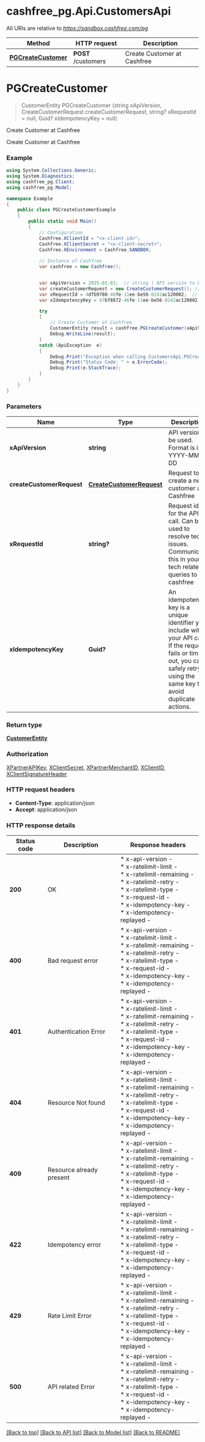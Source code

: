# cashfree_pg.Api.CustomersApi

All URIs are relative to *https://sandbox.cashfree.com/pg*

| Method | HTTP request | Description |
|--------|--------------|-------------|
| [**PGCreateCustomer**](CustomersApi.md#pgcreatecustomer) | **POST** /customers | Create Customer at Cashfree |

<a id="pgcreatecustomer"></a>
# **PGCreateCustomer**
> CustomerEntity PGCreateCustomer (string xApiVersion, CreateCustomerRequest createCustomerRequest, string? xRequestId = null, Guid? xIdempotencyKey = null)

Create Customer at Cashfree

Create Customer at Cashfree

### Example
```csharp
using System.Collections.Generic;
using System.Diagnostics;
using cashfree_pg.Client;
using cashfree_pg.Model;

namespace Example
{
    public class PGCreateCustomerExample
    {
        public static void Main()
        {
            // Configuration
            Cashfree.XClientId = "<x-client-id>";
            Cashfree.XClientSecret = "<x-client-secret>";
            Cashfree.XEnvironment = Cashfree.SANDBOX;
            
            // Instance of Cashfree
            var cashfree = new Cashfree();


            var xApiVersion = 2025-01-01;  // string | API version to be used. Format is in YYYY-MM-DD (default to "2025-01-01")
            var createCustomerRequest = new CreateCustomerRequest(); // CreateCustomerRequest | Request to create a new customer at Cashfree
            var xRequestId = 4dfb9780-46fe-11ee-be56-0242ac120002;  // string? | Request id for the API call. Can be used to resolve tech issues. Communicate this in your tech related queries to cashfree (optional) 
            var xIdempotencyKey = 47bf8872-46fe-11ee-be56-0242ac120002;  // Guid? | An idempotency key is a unique identifier you include with your API call. If the request fails or times out, you can safely retry it using the same key to avoid duplicate actions.   (optional) 

            try
            {
                // Create Customer at Cashfree
                CustomerEntity result = cashfree.PGCreateCustomer(xApiVersion, createCustomerRequest, xRequestId, xIdempotencyKey);
                Debug.WriteLine(result);
            }
            catch (ApiException  e)
            {
                Debug.Print("Exception when calling CustomersApi.PGCreateCustomer: " + e.Message);
                Debug.Print("Status Code: " + e.ErrorCode);
                Debug.Print(e.StackTrace);
            }
        }
    }
}
```

### Parameters

| Name | Type | Description | Notes |
|------|------|-------------|-------|
| **xApiVersion** | **string** | API version to be used. Format is in YYYY-MM-DD | [default to &quot;2025-01-01&quot;] |
| **createCustomerRequest** | [**CreateCustomerRequest**](CreateCustomerRequest.md) | Request to create a new customer at Cashfree |  |
| **xRequestId** | **string?** | Request id for the API call. Can be used to resolve tech issues. Communicate this in your tech related queries to cashfree | [optional]  |
| **xIdempotencyKey** | **Guid?** | An idempotency key is a unique identifier you include with your API call. If the request fails or times out, you can safely retry it using the same key to avoid duplicate actions.   | [optional]  |

### Return type

[**CustomerEntity**](CustomerEntity.md)

### Authorization

[XPartnerAPIKey](../README.md#XPartnerAPIKey), [XClientSecret](../README.md#XClientSecret), [XPartnerMerchantID](../README.md#XPartnerMerchantID), [XClientID](../README.md#XClientID), [XClientSignatureHeader](../README.md#XClientSignatureHeader)

### HTTP request headers

 - **Content-Type**: application/json
 - **Accept**: application/json


### HTTP response details
| Status code | Description | Response headers |
|-------------|-------------|------------------|
| **200** | OK |  * x-api-version -  <br>  * x-ratelimit-limit -  <br>  * x-ratelimit-remaining -  <br>  * x-ratelimit-retry -  <br>  * x-ratelimit-type -  <br>  * x-request-id -  <br>  * x-idempotency-key -  <br>  * x-idempotency-replayed -  <br>  |
| **400** | Bad request error |  * x-api-version -  <br>  * x-ratelimit-limit -  <br>  * x-ratelimit-remaining -  <br>  * x-ratelimit-retry -  <br>  * x-ratelimit-type -  <br>  * x-request-id -  <br>  * x-idempotency-key -  <br>  * x-idempotency-replayed -  <br>  |
| **401** | Authentication Error |  * x-api-version -  <br>  * x-ratelimit-limit -  <br>  * x-ratelimit-remaining -  <br>  * x-ratelimit-retry -  <br>  * x-ratelimit-type -  <br>  * x-request-id -  <br>  * x-idempotency-key -  <br>  * x-idempotency-replayed -  <br>  |
| **404** | Resource Not found |  * x-api-version -  <br>  * x-ratelimit-limit -  <br>  * x-ratelimit-remaining -  <br>  * x-ratelimit-retry -  <br>  * x-ratelimit-type -  <br>  * x-request-id -  <br>  * x-idempotency-key -  <br>  * x-idempotency-replayed -  <br>  |
| **409** | Resource already present |  * x-api-version -  <br>  * x-ratelimit-limit -  <br>  * x-ratelimit-remaining -  <br>  * x-ratelimit-retry -  <br>  * x-ratelimit-type -  <br>  * x-request-id -  <br>  * x-idempotency-key -  <br>  * x-idempotency-replayed -  <br>  |
| **422** | Idempotency error |  * x-api-version -  <br>  * x-ratelimit-limit -  <br>  * x-ratelimit-remaining -  <br>  * x-ratelimit-retry -  <br>  * x-ratelimit-type -  <br>  * x-request-id -  <br>  * x-idempotency-key -  <br>  * x-idempotency-replayed -  <br>  |
| **429** | Rate Limit Error |  * x-api-version -  <br>  * x-ratelimit-limit -  <br>  * x-ratelimit-remaining -  <br>  * x-ratelimit-retry -  <br>  * x-ratelimit-type -  <br>  * x-request-id -  <br>  * x-idempotency-key -  <br>  * x-idempotency-replayed -  <br>  |
| **500** | API related Error |  * x-api-version -  <br>  * x-ratelimit-limit -  <br>  * x-ratelimit-remaining -  <br>  * x-ratelimit-retry -  <br>  * x-ratelimit-type -  <br>  * x-request-id -  <br>  * x-idempotency-key -  <br>  * x-idempotency-replayed -  <br>  |

[[Back to top]](#) [[Back to API list]](../README.md#documentation-for-api-endpoints) [[Back to Model list]](../README.md#documentation-for-models) [[Back to README]](../README.md)

